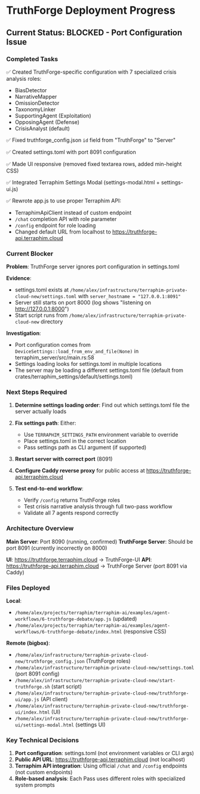# TruthForge Deployment Progress

## Current Status: BLOCKED - Port Configuration Issue

### Completed Tasks
✅ Created TruthForge-specific configuration with 7 specialized crisis analysis roles:
  - BiasDetector
  - NarrativeMapper
  - OmissionDetector
  - TaxonomyLinker
  - SupportingAgent (Exploitation)
  - OpposingAgent (Defense)
  - CrisisAnalyst (default)

✅ Fixed truthforge_config.json `id` field from "TruthForge" to "Server"

✅ Created settings.toml with port 8091 configuration

✅ Made UI responsive (removed fixed textarea rows, added min-height CSS)

✅ Integrated Terraphim Settings Modal (settings-modal.html + settings-ui.js)

✅ Rewrote app.js to use proper Terraphim API:
  - TerraphimApiClient instead of custom endpoint
  - `/chat` completion API with role parameter
  - `/config` endpoint for role loading
  - Changed default URL from localhost to https://truthforge-api.terraphim.cloud

### Current Blocker

**Problem**: TruthForge server ignores port configuration in settings.toml

**Evidence**:
- settings.toml exists at `/home/alex/infrastructure/terraphim-private-cloud-new/settings.toml` with `server_hostname = "127.0.0.1:8091"`
- Server still starts on port 8000 (log shows "listening on http://127.0.0.1:8000")
- Start script runs from `/home/alex/infrastructure/terraphim-private-cloud-new` directory

**Investigation**:
- Port configuration comes from `DeviceSettings::load_from_env_and_file(None)` in terraphim_server/src/main.rs:58
- Settings loading looks for settings.toml in multiple locations
- The server may be loading a different settings.toml file (default from crates/terraphim_settings/default/settings.toml)

### Next Steps Required

1. **Determine settings loading order**: Find out which settings.toml file the server actually loads
2. **Fix settings path**: Either:
   - Use `TERRAPHIM_SETTINGS_PATH` environment variable to override
   - Place settings.toml in the correct location
   - Pass settings path as CLI argument (if supported)

3. **Restart server with correct port** (8091)

4. **Configure Caddy reverse proxy** for public access at https://truthforge-api.terraphim.cloud

5. **Test end-to-end workflow**:
   - Verify `/config` returns TruthForge roles
   - Test crisis narrative analysis through full two-pass workflow
   - Validate all 7 agents respond correctly

### Architecture Overview

**Main Server**: Port 8090 (running, confirmed)
**TruthForge Server**: Should be port 8091 (currently incorrectly on 8000)

**UI**: https://truthforge.terraphim.cloud → TruthForge-UI
**API**: https://truthforge-api.terraphim.cloud → TruthForge Server (port 8091 via Caddy)

### Files Deployed

**Local**:
- `/home/alex/projects/terraphim/terraphim-ai/examples/agent-workflows/6-truthforge-debate/app.js` (updated)
- `/home/alex/projects/terraphim/terraphim-ai/examples/agent-workflows/6-truthforge-debate/index.html` (responsive CSS)

**Remote (bigbox)**:
- `/home/alex/infrastructure/terraphim-private-cloud-new/truthforge_config.json` (TruthForge roles)
- `/home/alex/infrastructure/terraphim-private-cloud-new/settings.toml` (port 8091 config)
- `/home/alex/infrastructure/terraphim-private-cloud-new/start-truthforge.sh` (start script)
- `/home/alex/infrastructure/terraphim-private-cloud-new/truthforge-ui/app.js` (API client)
- `/home/alex/infrastructure/terraphim-private-cloud-new/truthforge-ui/index.html` (UI)
- `/home/alex/infrastructure/terraphim-private-cloud-new/truthforge-ui/settings-modal.html` (settings UI)

### Key Technical Decisions

1. **Port configuration**: settings.toml (not environment variables or CLI args)
2. **Public API URL**: https://truthforge-api.terraphim.cloud (not localhost)
3. **Terraphim API integration**: Using official `/chat` and `/config` endpoints (not custom endpoints)
4. **Role-based analysis**: Each Pass uses different roles with specialized system prompts

